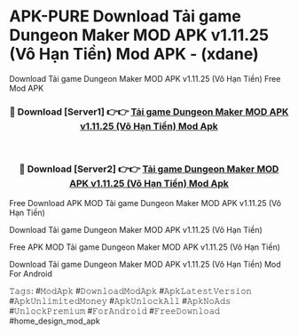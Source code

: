 # APK-PURE Download Tải game Dungeon Maker MOD APK v1.11.25 (Vô Hạn Tiền) Mod APK - (xdane)
Download Tải game Dungeon Maker MOD APK v1.11.25 (Vô Hạn Tiền) Free Mod APK

<div align="center">
<h3>🔴 Download [Server1] 👉👉 <a href="https://apk-comot.site?title=Tải_game_Dungeon_Maker_MOD_APK_v1.11.25_(Vô_Hạn_Tiền)">Tải game Dungeon Maker MOD APK v1.11.25 (Vô Hạn Tiền) Mod Apk</a></h3><br>

<h3>🔴 Download [Server2] 👉👉 <a href="https://apk-comot.site?title=Tải_game_Dungeon_Maker_MOD_APK_v1.11.25_(Vô_Hạn_Tiền)">Tải game Dungeon Maker MOD APK v1.11.25 (Vô Hạn Tiền) Mod Apk</a></h3>
</div>


Free Download APK MOD Tải game Dungeon Maker MOD APK v1.11.25 (Vô Hạn Tiền)

Download Tải game Dungeon Maker MOD APK v1.11.25 (Vô Hạn Tiền) 

Free APK MOD Tải game Dungeon Maker MOD APK v1.11.25 (Vô Hạn Tiền) 

Download Tải game Dungeon Maker MOD APK v1.11.25 (Vô Hạn Tiền) Mod For Android

𝚃𝚊𝚐𝚜: #𝙼𝚘𝚍𝙰𝚙𝚔 #𝙳𝚘𝚠𝚗𝚕𝚘𝚊𝚍𝙼𝚘𝚍𝙰𝚙𝚔 #𝙰𝚙𝚔𝙻𝚊𝚝𝚎𝚜𝚝𝚅𝚎𝚛𝚜𝚒𝚘𝚗 #𝙰𝚙𝚔𝚄𝚗𝚕𝚒𝚖𝚒𝚝𝚎𝚍𝙼𝚘𝚗𝚎𝚢 #𝙰𝚙𝚔𝚄𝚗𝚕𝚘𝚌𝚔𝙰𝚕𝚕 #𝙰𝚙𝚔𝙽𝚘𝙰𝚍𝚜 #𝚄𝚗𝚕𝚘𝚌𝚔𝙿𝚛𝚎𝚖𝚒𝚞𝚖 #𝙵𝚘𝚛𝙰𝚗𝚍𝚛𝚘𝚒𝚍 #𝙵𝚛𝚎𝚎𝙳𝚘𝚠𝚗𝚕𝚘𝚊𝚍 #home_design_mod_apk